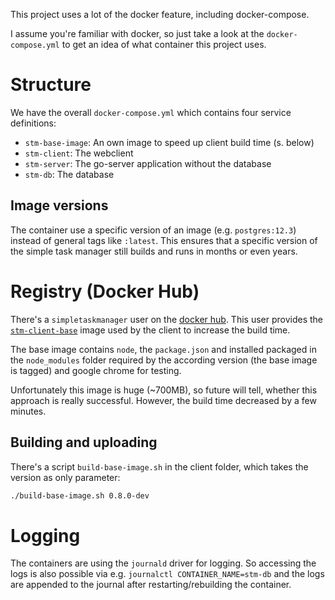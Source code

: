 This project uses a lot of the docker feature, including docker-compose.

I assume you're familiar with docker, so just take a look at the `docker-compose.yml` to get an idea of what container this project uses.

# Structure

We have the overall `docker-compose.yml` which contains four service definitions:

* `stm-base-image`: An own image to speed up client build time (s. below)
* `stm-client`: The webclient
* `stm-server`: The go-server application without the database
* `stm-db`: The database

## Image versions

The container use a specific version of an image (e.g. `postgres:12.3`) instead of general tags like `:latest`.
This ensures that a specific version of the simple task manager still builds and runs in months or even years.

# Registry (Docker Hub)

There's a `simpletaskmanager` user on the [docker hub](https://hub.docker.com/u/simpletaskmanager).
This user provides the [`stm-client-base`](https://hub.docker.com/r/simpletaskmanager/stm-client-base) image used by the client to increase the build time.

The base image contains `node`, the `package.json` and installed packaged in the `node_modules` folder required by the according version (the base image is tagged) and google chrome for testing.

Unfortunately this image is huge (~700MB), so future will tell, whether this approach is really successful.
However, the build time decreased by a few minutes.

## Building and uploading

There's a script `build-base-image.sh` in the client folder, which takes the version as only parameter:

```bash
./build-base-image.sh 0.8.0-dev
```

# Logging

The containers are using the `journald` driver for logging.
So accessing the logs is also possible via e.g. `journalctl CONTAINER_NAME=stm-db` and the logs are appended to the journal after restarting/rebuilding the container.